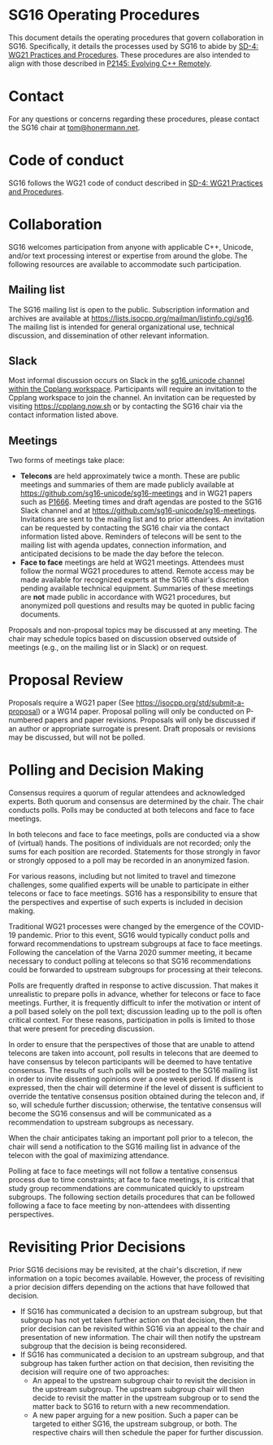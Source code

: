 # SG16 Operating Procedures

This document details the operating procedures that govern collaboration in SG16.  Specifically, it details
the processes used by SG16 to abide by
[SD-4: WG21 Practices and Procedures](https://isocpp.org/std/standing-documents/sd-4-wg21-practices-and-procedures).
These procedures are also intended to align with those described in
[P2145: Evolving C++ Remotely](https://wg21.link/p2145).

# Contact

For any questions or concerns regarding these procedures, please contact the SG16 chair at tom@honermann.net.

# Code of conduct

SG16 follows the WG21 code of conduct described in
[SD-4: WG21 Practices and Procedures](https://isocpp.org/std/standing-documents/sd-4-wg21-practices-and-procedures#code-of-conduct).

# Collaboration

SG16 welcomes participation from anyone with applicable C++, Unicode, and/or text processing interest
or expertise from around the globe.  The following resources are available to accommodate such
participation.

## Mailing list

The SG16 mailing list is open to the public.  Subscription information and archives are available at
https://lists.isocpp.org/mailman/listinfo.cgi/sg16.  The mailing list is intended for general
organizational use, technical discussion, and dissemination of other relevant information.

## Slack

Most informal discussion occurs on Slack in the
[sg16_unicode channel within the Cpplang workspace](https://cpplang.slack.com/messages/sg16_unicode).
Participants will require an invitation to the Cpplang workspace to join the channel.  An invitation
can be requested by visiting https://cpplang.now.sh or by contacting the SG16 chair via the contact
information listed above.

## Meetings

Two forms of meetings take place:
- **Telecons** are held approximately twice a month.  These are public meetings and summaries of them are
  made publicly available at https://github.com/sg16-unicode/sg16-meetings and in WG21 papers such as
  [P1666](https://wg21.link/p1666).  Meeting times and draft agendas are posted to the SG16 Slack channel
  and at https://github.com/sg16-unicode/sg16-meetings.  Invitations are sent to the mailing list and to
  prior attendees.  An invitation can be requested by contacting the SG16 chair via the contact information
  listed above.  Reminders of telecons will be sent to the mailing list with agenda updates, connection
  information, and anticipated decisions to be made the day before the telecon.
- **Face to face** meetings are held at WG21 meetings.  Attendees must follow the normal WG21 procedures
  to attend.  Remote access may be made available for recognized experts at the SG16 chair's discretion
  pending available technical equipment.  Summaries of these meetings are **not** made public in accordance
  with WG21 procedures, but anonymized poll questions and results may be quoted in public facing documents.

Proposals and non-proposal topics may be discussed at any meeting.  The chair may schedule topics based
on discussion observed outside of meetings (e.g., on the mailing list or in Slack) or on request. 

# Proposal Review

Proposals require a WG21 paper (See https://isocpp.org/std/submit-a-proposal) or a WG14 paper.  Proposal
polling will only be conducted on P-numbered papers and paper revisions.  Proposals will only be discussed
if an author or appropriate surrogate is present.  Draft proposals or revisions may be discussed, but
will not be polled.

# Polling and Decision Making

Consensus requires a quorum of regular attendees and acknowledged experts.  Both quorum and consensus are
determined by the chair.  The chair conducts polls.  Polls may be conducted at both telecons and face to
face meetings.

In both telecons and face to face meetings, polls are conducted via a show of (virtual) hands.  The
positions of individuals are not recorded; only the sums for each position are recorded.  Statements for
those strongly in favor or strongly opposed to a poll may be recorded in an anonymized fasion.

For various reasons, including but not limited to travel and timezone challenges, some qualified experts
will be unable to participate in either telecons or face to face meetings.  SG16 has a responsibility to
ensure that the perspectives and expertise of such experts is included in decision making.

Traditional WG21 processes were changed by the emergence of the COVID-19 pandemic.  Prior to this event,
SG16 would typically conduct polls and forward recommendations to upstream subgroups at face to face
meetings.  Following the cancelation of the Varna 2020 summer meeting, it became necessary to conduct
polling at telecons so that SG16 recommendations could be forwarded to upstream subgroups for processing
at their telecons.

Polls are frequently drafted in response to active discussion.  That makes it unrealistic to prepare
polls in advance, whether for telecons or face to face meetings.  Further, it is frequently difficult to
infer the motivation or intent of a poll based solely on the poll text; discussion leading up to the poll
is often critical context.  For these reasons, participation in polls is limited to those that were
present for preceding discussion.

In order to ensure that the perspectives of those that are unable to attend telecons are taken into account,
poll results in telecons that are deemed to have consensus by telecon participants will be deemed to have
tentative consensus.  The results of such polls will be posted to the SG16 mailing list in order to invite
dissenting opinions over a one week period.  If dissent is expressed, then the chair will determine if the
level of dissent is sufficient to override the tentative consensus position obtained during the telecon
and, if so, will schedule further discussion; otherwise, the tentative consensus will become the SG16
consensus and will be communicated as a recommendation to upstream subgroups as necessary.

When the chair anticipates taking an important poll prior to a telecon, the chair will send a notification
to the SG16 mailing list in advance of the telecon with the goal of maximizing attendance.

Polling at face to face meetings will not follow a tentative consensus process due to time constraints; at
face to face meetings, it is critical that study group recommendations are communicated quickly to upstream
subgroups.  The following section details procedures that can be followed following a face to face meeting
by non-attendees with dissenting perspectives.

# Revisiting Prior Decisions

Prior SG16 decisions may be revisited, at the chair's discretion, if new information on a topic becomes
available.  However, the process of revisiting a prior decision differs depending on the actions that have
followed that decision.
- If SG16 has communicated a decision to an upstream subgroup, but that subgroup has not yet taken further
  action on that decision, then the prior decision can be revisited within SG16 via an appeal to the chair
  and presentation of new information.  The chair will then notify the upstream subgroup that the decision
  is being reconsidered.
- If SG16 has communicated a decision to an upstream subgroup, and that subgroup has taken further action on
  that decision, then revisiting the decision will require one of two approaches:
  - An appeal to the upstream subgroup chair to revisit the decision in the upstream subgroup.  The upstream
    subgroup chair will then decide to revisit the matter in the upstream subgroup or to send the
    matter back to SG16 to return with a new recommendation.
  - A new paper arguing for a new position.  Such a paper can be targeted to either SG16, the upstream
    subgroup, or both.  The respective chairs will then schedule the paper for further discussion.
